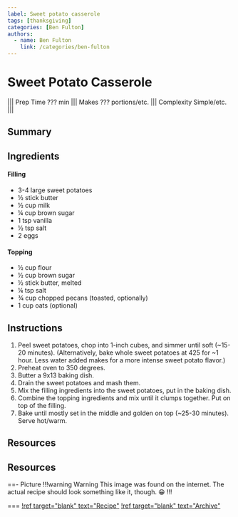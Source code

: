 ```yaml
---
label: Sweet potato casserole
tags: [thanksgiving]
categories: [Ben Fulton]
authors:
  - name: Ben Fulton
    link: /categories/ben-fulton
---
```


# Sweet Potato Casserole
<!--- ![](/static/banners/???.webp) --->

||| Prep Time
??? min
||| Makes
??? portions/etc.
||| Complexity
Simple/etc.
|||

## Summary

## Ingredients
#### Filling
- 3-4 large sweet potatoes
- ½ stick butter
- ½ cup milk
- ¼ cup brown sugar
- 1 tsp vanilla
- ½ tsp salt
- 2 eggs

#### Topping
- ½ cup flour
- ½ cup brown sugar
- ½ stick butter, melted
- ¼ tsp salt
- ¾ cup chopped pecans (toasted, optionally)
- 1 cup oats (optional)

## Instructions
1. Peel sweet potatoes, chop into 1-inch cubes, and simmer until soft (~15-20 minutes). (Alternatively, bake whole sweet potatoes at 425 for ~1 hour. Less water added makes for a more intense sweet potato flavor.)
2. Preheat oven to 350 degrees.
3. Butter a 9x13 baking dish.
4. Drain the sweet potatoes and mash them.
5. Mix the filling ingredients into the sweet potatoes, put in the baking dish.
6. Combine the topping ingredients and mix until it clumps together. Put on top of the filling.
7. Bake until mostly set in the middle and golden on top (~25-30 minutes). Serve hot/warm.

## Resources
## Resources
==- Picture
!!!warning Warning
This image was found on the internet. The actual recipe should look something like it, though. 😁
!!!
<!--- ![](/static/banners/tmp/???.webp) --->
===
[!ref target="blank" text="Recipe"](https://www.foodnetwork.com/recipes/food-network-kitchen/sweet-potato-casserole-3364945)
[!ref target="blank" text="Archive"](https://archive.is/Yt91R)
